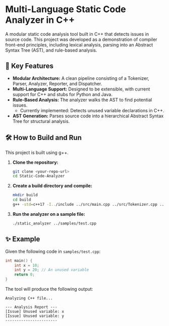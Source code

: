 # Multi-Language Static Code Analyzer in C++

A modular static code analysis tool built in C++ that detects issues in source code. This project was developed as a demonstration of compiler front-end principles, including lexical analysis, parsing into an Abstract Syntax Tree (AST), and rule-based analysis.

## 🚀 Key Features

- **Modular Architecture:** A clean pipeline consisting of a Tokenizer, Parser, Analyzer, Reporter, and Dispatcher.
- **Multi-Language Support:** Designed to be extensible, with current support for C++ and stubs for Python and Java.
- **Rule-Based Analysis:** The analyzer walks the AST to find potential issues.
  - Currently implemented: Detects unused variable declarations in C++.
- **AST Generation:** Parses source code into a hierarchical Abstract Syntax Tree for structural analysis.

## 🛠️ How to Build and Run

This project is built using g++.

1.  **Clone the repository:**
    ```bash
    git clone <your-repo-url>
    cd Static-Code-Analyzer
    ```

2.  **Create a build directory and compile:**
    ```bash
    mkdir build
    cd build
    g++ -std=c++17 -I../include ../src/main.cpp ../src/Tokenizer.cpp ../src/Parser.cpp ../src/Analyzer.cpp ../src/Reporter.cpp ../src/Dispatcher.cpp -o static_analyzer
    ```

3.  **Run the analyzer on a sample file:**
    ```bash
    ./static_analyzer ../samples/test.cpp
    ```

## ✨ Example

Given the following code in `samples/test.cpp`:
```cpp
int main() {
    int x = 10;
    int y = 20; // An unused variable
    return 0;
}
```

The tool will produce the following output:
```
Analyzing C++ file...

--- Analysis Report ---
[Issue] Unused variable: x
[Issue] Unused variable: y
-----------------------
```